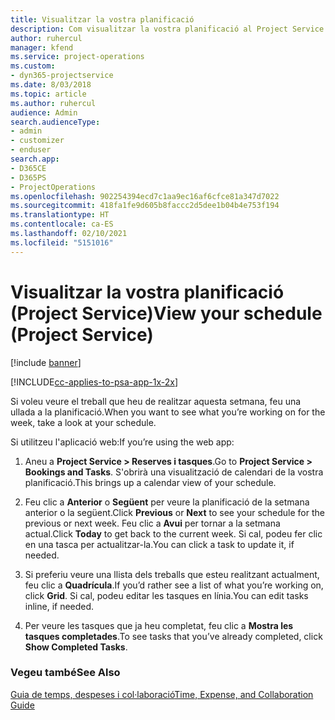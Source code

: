 ```yaml
---
title: Visualitzar la vostra planificació
description: Com visualitzar la vostra planificació al Project Service
author: ruhercul
manager: kfend
ms.service: project-operations
ms.custom:
- dyn365-projectservice
ms.date: 8/03/2018
ms.topic: article
ms.author: ruhercul
audience: Admin
search.audienceType:
- admin
- customizer
- enduser
search.app:
- D365CE
- D365PS
- ProjectOperations
ms.openlocfilehash: 902254394ecd7c1aa9ec16af6cfce81a347d7022
ms.sourcegitcommit: 418fa1fe9d605b8faccc2d5dee1b04b4e753f194
ms.translationtype: HT
ms.contentlocale: ca-ES
ms.lasthandoff: 02/10/2021
ms.locfileid: "5151016"
---
```

# <a name="view-your-schedule-project-service"></a><span data-ttu-id="20334-103">Visualitzar la vostra planificació (Project Service)</span><span class="sxs-lookup"><span data-stu-id="20334-103">View your schedule (Project Service)</span></span>

[!include [banner](../includes/psa-now-project-operations.md)]

[!INCLUDE[cc-applies-to-psa-app-1x-2x](../includes/cc-applies-to-psa-app-1x-2x.md)]

<span data-ttu-id="20334-104">Si voleu veure el treball que heu de realitzar aquesta setmana, feu una ullada a la planificació.</span><span class="sxs-lookup"><span data-stu-id="20334-104">When you want to see what you’re working on for the week, take a look at your schedule.</span></span>  
  
 <span data-ttu-id="20334-105">Si utilitzeu l'aplicació web:</span><span class="sxs-lookup"><span data-stu-id="20334-105">If you’re using the web app:</span></span>  
  
1.  <span data-ttu-id="20334-106">Aneu a **Project Service > Reserves i tasques**.</span><span class="sxs-lookup"><span data-stu-id="20334-106">Go to **Project Service > Bookings and Tasks**.</span></span> <span data-ttu-id="20334-107">S'obrirà una visualització de calendari de la vostra planificació.</span><span class="sxs-lookup"><span data-stu-id="20334-107">This brings up a calendar view of your schedule.</span></span>  
  
2.  <span data-ttu-id="20334-108">Feu clic a **Anterior** o **Següent** per veure la planificació de la setmana anterior o la següent.</span><span class="sxs-lookup"><span data-stu-id="20334-108">Click **Previous** or **Next** to see your schedule for the previous or next week.</span></span> <span data-ttu-id="20334-109">Feu clic a **Avui** per tornar a la setmana actual.</span><span class="sxs-lookup"><span data-stu-id="20334-109">Click **Today** to get back to the current week.</span></span> <span data-ttu-id="20334-110">Si cal, podeu fer clic en una tasca per actualitzar-la.</span><span class="sxs-lookup"><span data-stu-id="20334-110">You can click a task to update it, if needed.</span></span>  
  
3.  <span data-ttu-id="20334-111">Si preferiu veure una llista dels treballs que esteu realitzant actualment, feu clic a **Quadrícula**.</span><span class="sxs-lookup"><span data-stu-id="20334-111">If you’d rather see a list of what you’re working on, click **Grid**.</span></span> <span data-ttu-id="20334-112">Si cal, podeu editar les tasques en línia.</span><span class="sxs-lookup"><span data-stu-id="20334-112">You can edit tasks inline, if needed.</span></span>  
  
4.  <span data-ttu-id="20334-113">Per veure les tasques que ja heu completat, feu clic a **Mostra les tasques completades**.</span><span class="sxs-lookup"><span data-stu-id="20334-113">To see tasks that you’ve already completed, click **Show Completed Tasks**.</span></span>  
  
### <a name="see-also"></a><span data-ttu-id="20334-114">Vegeu també</span><span class="sxs-lookup"><span data-stu-id="20334-114">See Also</span></span>  
 [<span data-ttu-id="20334-115">Guia de temps, despeses i col·laboració</span><span class="sxs-lookup"><span data-stu-id="20334-115">Time, Expense, and Collaboration Guide</span></span>](../psa/time-expense-collaboration-guide.md)
